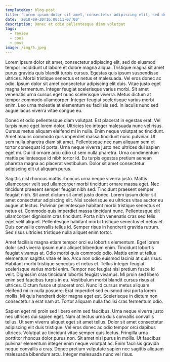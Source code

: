 ```yaml
---
templateKey: blog-post
title: 'Lorem ipsum dolor sit amet, consectetur adipiscing elit, sed do eiusmod tempor'
date: '2018-09-20T16:00:11-07:00'
description: Donec et odio pellentesque diam volutpat
tags:
  - review
  - cool
  - post
image: /img/5.jpeg
---
```

Lorem ipsum dolor sit amet, consectetur adipiscing elit, sed do eiusmod tempor incididunt ut labore et dolore magna aliqua. Tristique magna sit amet purus gravida quis blandit turpis cursus. Egestas quis ipsum suspendisse ultrices. Morbi tristique senectus et netus et malesuada. Vel eros donec ac odio. Ipsum dolor sit amet consectetur adipiscing elit duis. Vitae justo eget magna fermentum. Integer feugiat scelerisque varius morbi. Sit amet venenatis urna cursus eget nunc scelerisque viverra. Metus dictum at tempor commodo ullamcorper. Integer feugiat scelerisque varius morbi enim. Leo urna molestie at elementum eu facilisis sed. In iaculis nunc sed augue lacus viverra vitae congue eu.



Donec et odio pellentesque diam volutpat. Est placerat in egestas erat. Vel turpis nunc eget lorem dolor. Ultricies leo integer malesuada nunc vel risus. Cursus metus aliquam eleifend mi in nulla. Enim neque volutpat ac tincidunt. Amet mauris commodo quis imperdiet massa tincidunt nunc pulvinar. Ut sem nulla pharetra diam sit amet. Pellentesque nec nam aliquam sem et tortor consequat id porta. Urna neque viverra justo nec ultrices dui sapien eget mi. Dui id ornare arcu odio ut sem nulla pharetra. Urna condimentum mattis pellentesque id nibh tortor id. Eu turpis egestas pretium aenean pharetra magna ac placerat vestibulum. Dolor sit amet consectetur adipiscing elit ut aliquam purus.



Sagittis nisl rhoncus mattis rhoncus urna neque viverra justo. Mattis ullamcorper velit sed ullamcorper morbi tincidunt ornare massa eget. Nec tincidunt praesent semper feugiat nibh sed. Tincidunt praesent semper feugiat nibh. Sit amet dictum sit amet justo donec. Lorem ipsum dolor sit amet consectetur adipiscing elit. Nisi scelerisque eu ultrices vitae auctor eu augue ut lectus. Pulvinar pellentesque habitant morbi tristique senectus et netus et. Commodo quis imperdiet massa tincidunt nunc. Pellentesque elit ullamcorper dignissim cras tincidunt. Porta nibh venenatis cras sed felis eget velit aliquet. Pellentesque habitant morbi tristique senectus et netus et. Duis convallis convallis tellus id. Semper risus in hendrerit gravida rutrum. Sed risus ultricies tristique nulla aliquet enim tortor.



Amet facilisis magna etiam tempor orci eu lobortis elementum. Eget lorem dolor sed viverra ipsum nunc aliquet bibendum enim. Tincidunt lobortis feugiat vivamus at. Odio morbi quis commodo odio. Mattis enim ut tellus elementum sagittis vitae et leo. Arcu non odio euismod lacinia at quis risus. Habitant morbi tristique senectus et netus et. Tellus integer feugiat scelerisque varius morbi enim. Tempor nec feugiat nisl pretium fusce id velit. Dignissim cras tincidunt lobortis feugiat vivamus. Mi proin sed libero enim sed faucibus turpis in eu. Vestibulum morbi blandit cursus risus at ultrices. Dictum fusce ut placerat orci. Nunc id cursus metus aliquam eleifend mi in nulla posuere. Erat imperdiet sed euismod nisi porta lorem mollis. Mi quis hendrerit dolor magna eget est. Scelerisque in dictum non consectetur a erat nam at. Tortor aliquam nulla facilisi cras fermentum odio.



Sapien eget mi proin sed libero enim sed faucibus. Urna neque viverra justo nec ultrices dui sapien eget. Nam at lectus urna duis convallis convallis tellus. Ut sem viverra aliquet eget sit amet tellus. Dolor sit amet consectetur adipiscing elit duis tristique. Vel eros donec ac odio tempor orci dapibus ultrices. Volutpat ac tincidunt vitae semper quis lectus. Fringilla urna porttitor rhoncus dolor purus non. Sit amet nisl purus in mollis. Ut faucibus pulvinar elementum integer enim neque volutpat ac. Enim facilisis gravida neque convallis a cras. Donec pretium vulputate sapien nec sagittis aliquam malesuada bibendum arcu. Integer malesuada nunc vel risus.
